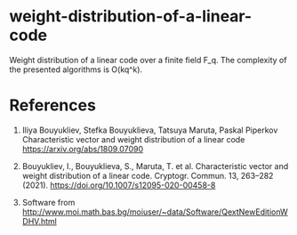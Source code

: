 # weight-distribution-of-a-linear-code
Weight distribution of a linear code over a finite field F_q. The complexity of the presented algorithms is O(kq^k).



# References
1.  Iliya Bouyukliev, Stefka Bouyuklieva, Tatsuya Maruta, Paskal Piperkov Characteristic vector and weight distribution of a linear code https://arxiv.org/abs/1809.07090

2. Bouyukliev, I., Bouyuklieva, S., Maruta, T. et al. Characteristic vector and weight distribution of a linear code. Cryptogr. Commun. 13, 263–282 (2021). https://doi.org/10.1007/s12095-020-00458-8

3. Software from http://www.moi.math.bas.bg/moiuser/~data/Software/QextNewEditionWDHV.html
